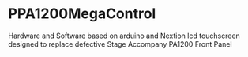 # PPA1200MegaControl
Hardware and Software based on arduino and Nextion lcd touchscreen designed to replace defective Stage Accompany PA1200 Front Panel
